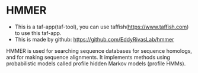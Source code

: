 # HMMER

- This is a taf-app(taf-tool), you can use taffish(https://www.taffish.com) to use this taf-app.
- This is made by github: https://github.com/EddyRivasLab/hmmer

HMMER is used for searching sequence databases for sequence homologs, and for making sequence alignments. It implements methods using probabilistic models called profile hidden Markov models (profile HMMs).
